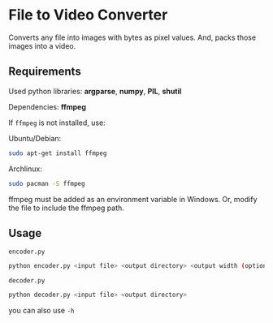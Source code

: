 # File to Video Converter

Converts any file into images with bytes as pixel values. And, packs those images into a video.

## Requirements
Used python libraries: 
**argparse**, **numpy**, **PIL**, **shutil**

Dependencies: **ffmpeg**

If `ffmpeg` is not installed, use:

Ubuntu/Debian:
```bash
sudo apt-get install ffmpeg
```

Archlinux:
```bash
sudo pacman -S ffmpeg
```

ffmpeg must be added as an environment variable in Windows.
Or, modify the file to include the ffmpeg path.

## Usage
`encoder.py`
```bash
python encoder.py <input file> <output directory> <output width (optional)> <output height (optional)> <frame rate(optional)>
```

`decoder.py`
```bash
python decoder.py <input file> <output directory>
```

you can also use `-h`
